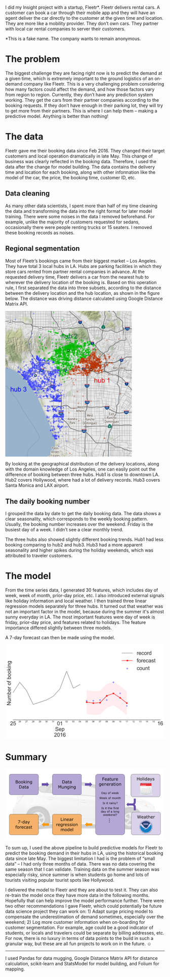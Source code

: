 I did my Insight project with a startup, Fleetr*. Fleetr delivers rental cars. A customer can book a car through their mobile app and they will have an agent deliver the car directly to the customer at the given time and location. They are more like a mobility provider. They don’t own cars. They partner with local car rental companies to server their customers. 

*This is a fake name. The company wants to remain anonymous. 


# The problem 

The biggest challenge they are facing right now is to predict the demand at a given time, which is extremely important to the ground logistics of an on-demand company like Fleetr. This is a very challenging problem considering how many factors could affect the demand, and how those factors vary from region to region. Currently, they don’t have any prediction system working. They get the cars from their partner companies according to the booking requests. If they don’t have enough in their parking lot, they will try to get more from their partners. This is where I can help them – making a predictive model. Anything is better than nothing!  


# The data
Fleetr gave me their booking data since Feb 2016. They changed their target customers and local operation dramatically in late May. This change of business was clearly reflected in the booking data. Therefore, I used the data after the change for model building. The data contains the delivery time and location for each booking, along with other information like the model of the car, the price, the booking time, customer ID, etc. 


## Data cleaning 
As many other data scientists, I spent more than half of my time cleaning the data and transforming the data into the right format for later model training. There were some noises in the data I removed beforehand. For example, unlike the majority of customers requested for sedans, occasionally there were people renting trucks or 15 seaters. I removed these booking records as noises.     

## Regional segmentation
Most of Fleetr’s bookings came from their biggest market – Los Angeles. They have total 3 local hubs in LA. Hubs are parking facilities in which they store cars rented from partner rental companies in advance. At the requested delivery time, Fleetr delivers a car from the nearest hub to wherever the delivery location of the booking is. Based on this operation rule, I first separated the data into three subsets, according to the distance between the delivery location and the hub location, as shown in the figure below. The distance was driving distance calculated using Google Distance Matrix API.  

<img src="https://raw.githubusercontent.com/shchao53/sk_public/master/image/map.png" width="400" align="middle">

By looking at the geographical distribution of the delivery locations, along with the domain knowledge of Los Angeles, one can easily point out the difference of booking between three hubs. Hub1 is close to downtown LA. Hub2 covers Hollywood, where had a lot of delivery records. Hub3 covers Santa Monica and LAX airport.  


## The daily booking number
I grouped the data by date to get the daily booking data. The data shows a clear seasonality, which corresponds to the weekly booking pattern. Usually, the booking number increases over the weekend. Friday is the busiest day of a week. I didn’t see a clear monthly trend. 

The three hubs also showed slightly different booking trends. Hub1 had less booking comparing to hub2 and hub3. Hub3 had a more apparent seasonality and higher spikes during the holiday weekends, which was attributed to traveler customers. 
 

# The model 
From the time series data, I generated 30 features, which includes day of week, week of month, prior-day price, etc. I also introduced external signals like holiday information and local weather. I then trained three linear regression models separately for three hubs. It turned out that weather was not an important factor in the model, because during the summer it's almost sunny everyday in LA. The most important features were day of week is friday, prior-day price, and features related to holidays. The feature importance differed slightly between three models. 

A 7-day forecast can then be made using the model.  

<img src="https://raw.githubusercontent.com/shchao53/sk_public/master/image/forecasting.png" width="600" align="middle">

# Summary
<img src="https://raw.githubusercontent.com/shchao53/sk_public/master/image/pipeline.png" width="600" align="middle">

To sum up, I used the above pipeline to build predictive models for Fleetr to predict the booking demand in their hubs in LA, using the historical booking data since late May. The biggest limitation I had is the problem of “small data” – I had only three months of data. There was no data covering the same season that I can validate. Training data on the summer season was especially risky, since summer is when students go home and lots of tourists visiting popular tourist spots like Hollywood. 

I delivered the model to Fleetr and they are about to test it. They can also re-train the model once they have more data in the following months. Hopefully that can help improve the model performance further. There were two other recommendations I gave Fleetr, which could potentially be future data science project they can work on: 1) Adapt surge pricing model to compensate the underestimation of demand sometimes, especially over the weekend; 2) Log more customer information when on-boarding for customer segmentation. For example, age could be a good indicator of students, or locals and travelers could be separate by billing addresses, etc. For now, there is no luxury in terms of data points to the build in such a granular way, but these are all fun projects to work on in the future. ☺
 
---
I used Pandas for data mugging, Google Distance Matrix API for distance calculation, scikit-learn and StatsModel for model building, and Folium for mapping.

